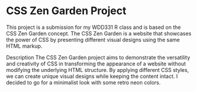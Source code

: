 # CSS Zen Garden Project
This project is a submission for my WDD331 R class and is based on the CSS Zen Garden concept. The CSS Zen Garden is a website that showcases the power of CSS by presenting different visual designs using the same HTML markup.

Description
The CSS Zen Garden project aims to demonstrate the versatility and creativity of CSS in transforming the appearance of a website without modifying the underlying HTML structure. By applying different CSS styles, we can create unique visual designs while keeping the content intact.
I decided to go for a minimalist look with some retro neon colors. 
